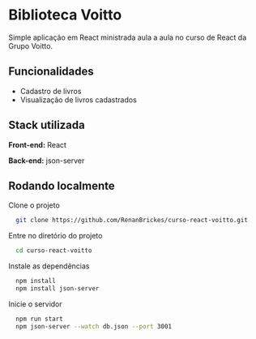 
# Biblioteca Voitto

Simple aplicação em React ministrada aula a aula no curso de React da Grupo Voitto.


## Funcionalidades

- Cadastro de livros
- Visualização de livros cadastrados


## Stack utilizada

**Front-end:** React

**Back-end:** json-server


## Rodando localmente

Clone o projeto

```bash
  git clone https://github.com/RenanBrickes/curso-react-voitto.git
```

Entre no diretório do projeto

```bash
  cd curso-react-voitto
```

Instale as dependências

```bash
  npm install
  npm install json-server
```

Inicie o servidor

```bash
  npm run start
  npm json-server --watch db.json --port 3001
```


